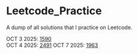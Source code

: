 # Leetcode_Practice
A dump of all solutions that I practice on Leetcode.

OCT 3 2025: [1590](https://leetcode.com/problems/make-sum-divisible-by-p/description/)    
OCT 4 2025: [2491](https://leetcode.com/problems/divide-players-into-teams-of-equal-skill/description/?envType=daily-question&envId=2024-10-04)
OCT 7 2025: [1963](https://leetcode.com/problems/minimum-number-of-swaps-to-make-the-string-balanced/description/?envType=daily-question&envId=2024-10-08)
